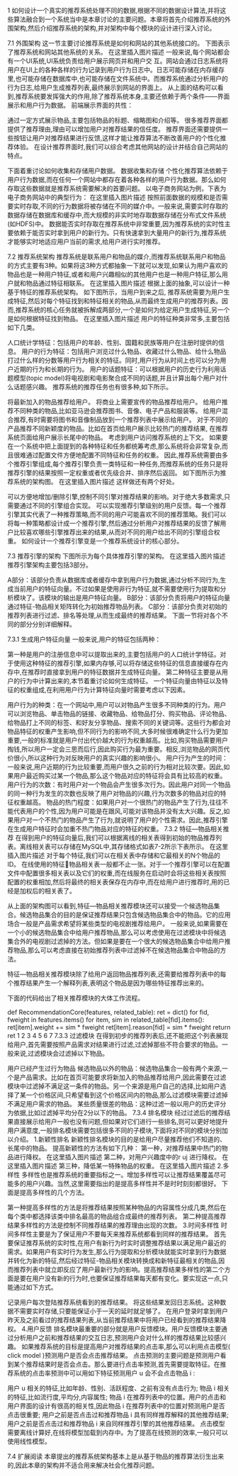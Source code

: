 1
如何设计一个真实的推荐系统处理不同的数据,根据不同的数据设计算法,并将这些算法融合到一个系统当中是本章讨论的主要问题。本章将首先介绍推荐系统的外围架构,然后介绍推荐系统的架构,并对架构中每个模块的设计进行深入讨论。

7.1 外围架构
这一节主要讨论推荐系统是如何和网站的其他系统接口的。
下图表示了推荐系统和网站其他系统的关系。
在这里插入图片描述
一般来说,每个网站都会有一个UI系统,UI系统负责给用户展示网页并和用户交
互。网站会通过日志系统将用户在UI上的各种各样的行为记录到用户行为日志中。日志可能存储在内存缓存里,也可能存储在数据库中,也可能存储在文件系统中。而推荐系统通过分析用户的行为日志,给用户生成推荐列表,最终展示到网站的界面上。
从上面的结构可以看到,推荐系统要发挥强大的作用,除了推荐系统本身,主要还依赖于两个条件——界面展示和用户行为数据。
前端展示界面的共性：

通过一定方式展示物品,主要包括物品的标题、缩略图和介绍等。
很多推荐界面都提供了推荐理由,理由可以增加用户对推荐结果的信任度。
推荐界面还需要提供一些按钮让用户对推荐结果进行反馈,这样才能让推荐算法不断改善用户的个性化推荐体验。
在设计推荐界面时,我们可以综合考虑其他网站的设计并结合自己网站的特点。

下面着重讨论如何收集和存储用户数据。
数据收集和存储
个性化推荐算法依赖于用户行为数据,而在任何一个网站中都存在着各种各样的用户行为数据。那么如何存取这些数据就是推荐系统需要解决的首要问题。
以电子商务网站为例，下表为电子商务网站中的典型行为：
在这里插入图片描述
按照前面数据的规模和是否需要实时存取,不同的行为数据将被存储在不同的媒介中。一般来说,需要实时存取的数据存储在数据库和缓存中,而大规模的非实时地存取数据存储在分布式文件系统(如HDFS)中。
数据能否实时存取在推荐系统中非常重要,因为推荐系统的实时性主要依赖于能否实时拿到用户的新行为。只有快速拿到大量用户的新行为,推荐系统才能够实时地适应用户当前的需求,给用户进行实时推荐。

7.2 推荐系统架构
推荐系统是联系用户和物品的媒介,而推荐系统联系用户和物品的方式主要有3种。如果将这3种方式都抽象一下就可以发现,如果认为用户喜欢的物品也是一种用户特征,或者和用户兴趣相似的其他用户也是一种用户特征,那么用户就和物品通过特征相联系。
在这里插入图片描述
根据上面的抽象,可以设计一种基于特征的推荐系统架构。
如下图所示，当用户到来之后,
推荐系统需要为用户生成特征,然后对每个特征找到和特征相关的物品,从而最终生成用户的推荐列表。因而,推荐系统的核心任务就被拆解成两部分,一个是如何为给定用户生成特征,另一个是如何根据特征找到物品。
在这里插入图片描述
用户的特征种类非常多,主要包括如下几类。

人口统计学特征：包括用户的年龄、性别、国籍和民族等用户在注册时提供的信息。
用户的行为特征：包括用户浏览过什么物品、收藏过什么物品、给什么物品打过什么样的分数等用户行为相关的特征。同时,用户行为从时间上也可以分为用户近期的行为和长期的行为。
用户的话题特征：可以根据用户的历史行为利用话题模型(topic
model)将电视剧和电影聚合成不同的话题,并且计算出每个用户对什么话题感兴趣。
推荐系统的推荐任务也有很多种,如下所示。

将最新加入的物品推荐给用户。
将商业上需要宣传的物品推荐给用户。
给用户推荐不同种类的物品,比如亚马逊会推荐图书、音像、电子产品和服装等。
给用户混合推荐,有时需要将图书和音像制品放到一个推荐列表中展示给用户。
对于不同的产品推荐不同新颖度的物品。比如在首页给用户展示比较热门的推荐结果,
在推荐系统页面给用户展示长尾中的物品。
考虑到用户访问推荐系统的上下文。
如果要在一个系统中把上面提到的各种特征和任务都统筹考虑,那么系统将会非常复杂,而且很难通过配置文件方便地配置不同特征和任务的权重。
因此,推荐系统需要由多个推荐引擎组成,每个推荐引擎负责一类特征和一种任务,而推荐系统的任务只是将推荐引擎的结果按照一定权重或者优先级合并、排序然后返回。
如下图所示为推荐系统的架构图。
在这里插入图片描述
这样做还有两个好处。

可以方便地增加/删除引擎,控制不同引擎对推荐结果的影响。对于绝大多数需求,只需要通过不同的引擎组合实现。
可以实现推荐引擎级别的用户反馈。每一个推荐引擎其实代表了一种推荐策略,而不同的用户可能喜欢不同的推荐策略。我们可以将每一种策略都设计成一个推荐引擎,然后通过分析用户对推荐结果的反馈了解用户比较喜欢哪些引擎推荐出来的结果,从而对不同的用户给出不同的引擎组合权重。
如何设计一个推荐引擎变是一个推荐系统设计的核心部分。

7.3 推荐引擎的架构
下图所示为每个具体推荐引擎的架构。
在这里插入图片描述
推荐引擎架构主要包括3部分。

A部分：该部分负责从数据库或者缓存中拿到用户行为数据,通过分析不同行为,生成当前用户的特征向量。不过如果是使用非行为特征,就不需要使用行为提取和分析模块了。该模块的输出是用户特征向量。
B部分：该部分负责将用户的特征向量通过特征-物品相关矩阵转化为初始推荐物品列表。
C部分：该部分负责对初始的推荐列表进行过滤、排名等处理,从而生成最终的推荐结果。
下面一节将对各个不同的部分分别详细解释。

7.3.1 生成用户特征向量
一般来说,用户的特征包括两种：

第一种是用户的注册信息中可以提取出来的,主要包括用户的人口统计学特征。对于使用这种特征的推荐引擎,如果内存够,可以将存储这些特征的信息直接缓存在内存中,在推荐时直接拿到用户的特征数据并生成特征向量。
第二种特征主要是从用户的行为中计算出来的,本节着重讨论如何生成特征。
一个特征向量由特征以及特征的权重组成,在利用用户行为计算特征向量时需要考虑以下因素。

用户行为的种类：在一个网站中,用户可以对物品产生很多不同种类的行为。用户可以浏览物品、单击物品的链接、收藏物品、给物品打分、购买物品、评论物品、给物品打上不同的标签、和好友分享物品、搜索不同的关键词等。这些行为都会对物品特征的权重产生影响,但不同行为的影响不同,大多时候很难确定什么行为更加重要,一般的标准就是用户付出代价越大的行为权重越高。比如,购买物品需要用户掏钱,所以用户一定会三思而后行,因此购买行为最为重要。相反,浏览物品的网页代价很小,所以这种行为对反映用户的真实兴趣的影响很小。
用户行为产生的时间：一般来说,用户近期的行为比较重要,而用户很久之前的行为相对比较次要。因此,如果用户最近购买过某一个物品,那么这个物品对应的特征将会具有比较高的权重。
用户行为的次数：有时用户对一个物品会产生很多次行为。因此用户对同一个物品的同一种行为发生的次数也反映了用户对物品的兴趣,行为次数多的物品对应的特征权重越高。
物品的热门程度：如果用户对一个很热门的物品产生了行为,往往不能代表用户的个性,因为用户可能是在跟风,可能对该物品并没有太大兴趣。反之,如果用户对一个不热门的物品产生了行为,就说明了用户的个性需求。因此,推荐引擎在生成用户特征时会加重不热门物品对应的特征的权重。
7.3.2 特征—物品相关推荐
在得到用户的特征向量后,我们可以根据离线的相关表得到初始的物品推荐列表。离线相关表可以存储在MySQL中,其存储格式如表7-2所示下表所示。
在这里插入图片描述
对于每个特征,我们可以在相关表中存储和它最相关的N个物品的ID。
在线使用的特征物品相关表一般都不止一张。对于一个推荐引擎可以在配置文件中配置很多相关表以及它们的权重,而在线服务在启动时会将这些相关表按照配置的权重相加,然后将最终的相关表保存在内存中,而在给用户进行推荐时,用的已经是加权后的相关表了。

从上面的架构图可以看到,特征—物品相关推荐模块还可以接受一个候选物品集合。候选物品集合的目的是保证推荐结果只包含候选物品集合中的物品。它的应用场合一般是产品需求希望将某些类型的电视剧推荐给用户。
一般来说,如果需要在一个小的候选物品集合中给用户推荐物品,那么可以考虑使用在过滤模块中将候选集合外的电视剧过滤掉的方法。但如果是要在一个很大的候选物品集合中给用户推荐物品,那么可以考虑直接在初始推荐列表中过滤掉不在候选物品集合中物品的方法。

特征—物品相关推荐模块除了给用户返回物品推荐列表,还需要给推荐列表中的每个推荐结果产生一个解释列表,表明这个物品是因为哪些特征推荐出来的。

下面的代码给出了相关推荐模块的大体工作流程。

def RecommendationCore(features, related_table):
		ret = dict()
		for fid, fweight in features.items()
				for item, sim in related_table[fid].items():
						ret[item].weight += sim * fweight
						ret[item].reason[fid] = sim * fweight
		return ret
1
2
3
4
5
6
7
7.3.3 过滤模块
在得到初步的推荐列表后,还不能把这个列表展现给用户,首先需要按照产品需求对结果进行过滤,过滤掉那些不符合要求的物品。一般来说,过滤模块会过滤掉以下物品。

用户已经产生过行为物品
候选物品以外的物品：候选物品集合一般有两个来源,一个是产品需求。比如在首页可能要求将新加入的物品推荐给用户,因此需要在过滤模块中过滤掉不满足这一条件的物品。另一个来源是用户自己的选择,比如用户选择了某一个价格区间,只希望看到这个价格区间内的物品,那么过滤模块需要过滤掉不满足用户需求的物品。
某些质量很差的物品：这种过滤一般以用户的历史评分为依据,比如过滤掉平均分在2分以下的物品。
7.3.4 排名模块
经过过滤后的推荐结果直接展示给用户一般也没有问题,但如果对它们进行一些排名,则可以更好地提升用户满意度,一般排名模块需要包括很多不同的子模块,下面将对不同的模块分别加以介绍。
1.新颖性排名
新颖性排名模块的目的是给用户尽量推荐他们不知道的、长尾中的物品。
提高新颖性的方法有如下几种：
第一种，对推荐结果中热门的物品进行降权。
在这里插入图片描述
第二种，对用户兴趣度中的r uj 进行降权。
在这里插入图片描述
第三种，降低某一特殊物品的权重。
在这里插入图片描述
2.多样性
多样性也是推荐系统的重要指标之一。增加多样性可以让推荐结果覆盖尽可能多的用户兴趣。当然,这里需要指出的是提高多样性并不是时时刻刻都很好。
下面是提高多样性的几个方法。

第一种提高多样性的方法是将推荐结果按照某种物品的内容属性分成几类,然后在每个类中都选择该类中排名最高的物品组合成最终的推荐列表。
第二种提高推荐结果多样性的方法是控制不同推荐结果的推荐理由出现的次数。
3.时间多样性
时间多样性主要是为了保证用户不要每天来推荐系统都看到同样的推荐结果。
首先要保证推荐系统的实时性,在用户有新行为时实时调整推荐结果以满足用户最近的需求。如果用户有实时行为发生,那么行为提取和分析模块就能实时拿到行为数据并转化为新的特征,然后经过特征-物品相关模块转换成和新特征最相关的物品,因而推荐列表中就立即反应了用户最新行为的影响。提高推荐结果多样性的第二个方面是要在用户没有新的行为时,也要保证推荐结果每天都有变化。要实现这一点,只能通过如下方式。

记录用户每次登陆推荐系统看到的推荐结果。
将这些结果发回日志系统。这种数据不需要实时存储,只要能保证小于一天的延时就足够了。
在用户登录时拿到用户昨天及之前看过的推荐结果列表,从当前推荐结果中将用户已经看到的推荐结果降权。
4.用户反馈
排名模块最重要的部分就是用户反馈模块。用户反馈模块主要通过分析用户之前和推荐结果的交互日志,预测用户会对什么样的推荐结果比较感兴趣。
如果推荐系统的目标是提高用户对推荐结果的点击率,那么可以利用点击模型( click model )预测用户是否会点击推荐结果。
点击预测的主要问题是预测用户看到某个推荐结果时是否会点击。那么要进行点击率预测,首先需要提取特征。在推荐系统的点击率预测中可以用如下特征预测用户 u 会不会点击物品 i :

用户 u 相关的特征,比如年龄、性别、活跃程度、之前有没有点击行为;
物品 i 相关的特征,比如流行度,平均分,内容属性;
物品 i 在推荐列表中的位置。用户的点击和用户界面的设计有很高的相关性,因此物品 i 在推荐列表中的位置对预测用户是否点击很重要;
用户之前是否点击过和推荐物品 i 具有同样推荐解释的其他推荐结果;
用户之前是否点击过和推荐物品 i 来自同样推荐引擎的其他推荐结果。
点击模型需要离线计算好,在线将模型加载到内存中。为了提高在线预测的效率,一般只可以使用线性模型。

7.4 扩展阅读
本章提出的推荐系统架构基本上是从基于物品的推荐算法衍生出来的,因此本章的架构并不适合用来解决社会化推荐问题。
